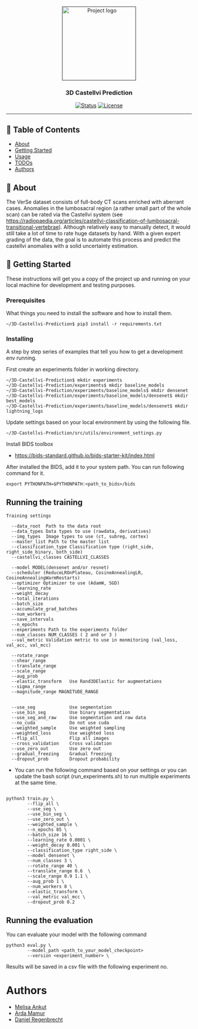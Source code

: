 <p align="center">
  <a href="" rel="noopener">
 <img width=200px height=200px src=https://boneandspine.com/wp-content/uploads/2018/05/lstv.jpg alt="Project logo"></a>
</p>

<h3 align="center">3D Castellvi Prediction</h3>

<div align="center">

[![Status](https://img.shields.io/badge/status-active-success.svg)]()
[![License](https://img.shields.io/badge/license-MIT-blue.svg)](/LICENSE)

</div>

---


## 📝 Table of Contents

- [About](#about)
- [Getting Started](#getting_started)
- [Usage](#usage)
- [TODOs](#todo)
- [Authors](#authors)

## 🧐 About <a name = "about"></a>

The VerSe dataset consists of full-body CT scans enriched with aberrant cases. Anomalies in the lumbosacral region (a rather small part of the whole scan) can be rated via the Castellvi system (see https://radiopaedia.org/articles/castellvi-classification-of-lumbosacral-transitional-vertebrae). Although relatively easy to manually detect, it would still take a lot of time to rate huge datasets by hand. With a given expert grading of the data, the goal is to automate this process and predict the castellvi anomalies with a solid uncertainty estimation.


## 🏁 Getting Started <a name = "getting_started"></a>

These instructions will get you a copy of the project up and running on your local machine for development and testing purposes.
### Prerequisites

What things you need to install the software and how to install them.

```
~/3D-Castellvi-Prediction$ pip3 install -r requirements.txt
```

### Installing

A step by step series of examples that tell you how to get a development env running.

First create an experiments folder in working directory. 
```
~/3D-Castellvi-Prediction$ mkdir experiments
~/3D-Castellvi-Prediction/experiments$ mkdir baseline_models
~/3D-Castellvi-Prediction/experiments/baseline_models$ mkdir densenet
~/3D-Castellvi-Prediction/experiments/baseline_models/densenet$ mkdir best_models
~/3D-Castellvi-Prediction/experiments/baseline_models/densenet$ mkdir lightning_logs

```

Update settings based on your local environment by using the following file. 
```
~/3D-Castellvi-Prediction/src/utils/environment_settings.py
```


Install BIDS toolbox
* https://bids-standard.github.io/bids-starter-kit/index.html

After installed the BIDS, add it to your system path. You can run following command for it. 
```
export PYTHONPATH=$PYTHONPATH:<path_to_bids>/bids
```

## Running the training <a name = "tests"></a>

```
Training settings

  --data_root  Path to the data root
  --data_types Data types to use (rawdata, derivatives)
  --img_types  Image types to use (ct, subreg, cortex)
  --master_list Path to the master list
  --classification_type Classification type (right_side, right_side_binary, both_side)
  --castellvi_classes CASTELLVI_CLASSES

  --model MODEL(densenet and/or resnet)
  --scheduler (ReduceLROnPlateau, CosineAnnealingLR, CosineAnnealingWarmRestarts)
  --optimizer Optimizer to use (AdamW, SGD)
  --learning_rate
  --weight_decay
  --total_iterations
  --batch_size
  --accumulate_grad_batches
  --num_workers
  --save_intervals
  --n_epochs
  --experiments Path to the experiments folder
  --num_classes NUM_CLASSES ( 2 and or 3 )
  --val_metric Validation metric to use in monmitoring (val_loss, val_acc, val_mcc)

  --rotate_range 
  --shear_range
  --translate_range 
  --scale_range
  --aug_prob 
  --elastic_transform   Use Rand3DElastic for augmentations
  --sigma_range 
  --magnitude_range MAGNITUDE_RANGE 


  --use_seg             Use segmentation
  --use_bin_seg         Use binary segmentation
  --use_seg_and_raw     Use segmentation and raw data
  --no_cuda             Do not use cuda
  --weighted_sample     Use weighted sampling
  --weighted_loss       Use weighted loss
  --flip_all            Flip all images
  --cross_validation    Cross validation
  --use_zero_out        Use zero out
  --gradual_freezing    Gradual freezing
  --dropout_prob        Dropout probability
```

* You can run the following command based on your settings or you can update the bash script (run_experiments.sh) to run multiple experiments at the same time. 

```

python3 train.py \
        --flip_all \
        --use_seg \
        --use_bin_seg \
        --use_zero_out \
        --weighted_sample \
        --n_epochs 85 \
        --batch_size 16 \
        --learning_rate 0.0001 \
        --weight_decay 0.001 \
        --classification_type right_side \
        --model densenet \
        --num_classes 3 \
        --rotate_range 40 \
        --translate_range 0.6  \
        --scale_range 0.9 1.1 \
        --aug_prob 1 \
        --num_workers 8 \
        --elastic_transform \
        --val_metric val_mcc \
        --dropout_prob 0.2
```


## Running the evaluation <a name = "tests"></a>
You can evaluate your model with the following command 
```
python3 eval.py \
        --model_path <path_to_your_model_checkpoint>
        --version <experiment_number> \

```
Results will be saved in a csv file with the following experiment no. 


# Authors
* [Melisa Ankut](https://github.com/melisaankut) 
* [Arda Mamur](https://github.com/ardamamur)
* [Daniel Regenbrecht](https://github.com/doppelplusungut)
